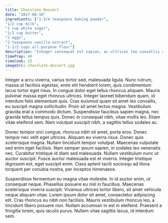 ```yaml
---
title: Chocolate Dessert
date: "2017-08-18"
ingredients: ["1-3/4 teaspoons baking powder",
"1/2 cup milk",
"1 cup white sugar",
"1/2 cup butter",
"2 eggs",
"2 teaspoons vanilla extract",
"1-1/2 cups all-purpose flour"]
description: "Integer consequat est sapien, ac ultrices leo convallis vel."
timePrep: 40
timeCook: 15
imageSrc: chocolate-dessert.jpg
---
```


Integer a arcu viverra, varius tortor sed, malesuada ligula. Nunc rutrum, massa ut facilisis egestas, enim elit hendrerit lorem, quis condimentum lacus tortor eget risus. In congue dolor eget tellus rhoncus aliquam. Mauris pulvinar massa eget rhoncus ultrices. Integer laoreet bibendum quam, id interdum felis elementum quis. Cras euismod quam sit amet leo convallis, eu suscipit magna sollicitudin. Proin sit amet lectus magna. Vestibulum gravida erat a commodo dictum. Suspendisse faucibus sapien magna, nec gravida tellus tempus quis. Donec in consequat nibh, vitae mollis leo. Etiam vitae eleifend sem. Nam volutpat suscipit nibh, a sagittis tellus sodales ac.

Donec tempor orci congue, rhoncus nibh sit amet, porta eros. Donec tempor nec velit eget ultrices. Aliquam eu viverra risus. Donec quis scelerisque magna. Nullam tincidunt tempor volutpat. Maecenas vulputate sed enim eget facilisis. Nam semper ipsum sapien, in sodales leo venenatis nec. Curabitur tristique id diam sed malesuada. Nullam vestibulum nunc ut auctor suscipit. Fusce auctor malesuada est et viverra. Integer tristique dignissim est, eget suscipit enim. Class aptent taciti sociosqu ad litora torquent per conubia nostra, per inceptos himenaeos.

Suspendisse fermentum eu magna vitae molestie. In id auctor enim, ut consequat neque. Phasellus posuere eu nisl in faucibus. Maecenas scelerisque viverra suscipit. Vivamus ultrices tortor libero, sit amet vehicula neque aliquam vitae. Lorem ipsum dolor sit amet, consectetur adipiscing elit. Cras rhoncus eu nibh non facilisis. Mauris vestibulum rhoncus leo, a tincidunt libero posuere non. Nullam accumsan in est in eleifend. Praesent a fringilla lorem, quis iaculis purus. Nullam vitae sagittis lacus, id interdum sem.

